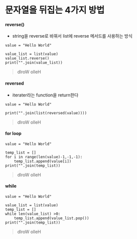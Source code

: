 문자열을 뒤집는 4가지 방법
==

#### reverse()
+ string을 reverse로 바꿔서 list에 reverse 메서드를 사용하는 방식
```
value = "Hello World"

value_list = list(value)
value_list.reverse()
print("".join(value_list))
```
> dlroW olleH

#### reversed 
+ iterater라는 function을 return한다
```
value = "Hello World"

print("".join(list(reversed(value))))
```
> dlroW olleH

#### for loop
```
value = "Hello World"

temp_list = []
for i in range(len(value)-1,-1,-1):
    temp_list.append(value[i])
print("".join(temp_list))
```
> dlroW olleH

#### while 
```
value = "Hello World"

value_list = list(value)
temp_list = []
while len(value_list) >0:
    temp_list.append(value_list.pop())
print("".join(temp_list))
```
> dlroW olleH

